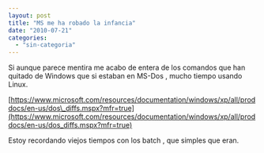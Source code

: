 ```yaml
---
layout: post
title: "MS me ha robado la infancia"
date: "2010-07-21"
categories: 
  - "sin-categoria"
---
```


Si aunque parece mentira me acabo de entera de los comandos que han quitado de Windows que si estaban en MS-Dos , mucho tiempo usando Linux.

[https://www.microsoft.com/resources/documentation/windows/xp/all/proddocs/en-us/dos\_diffs.mspx?mfr=true](https://www.microsoft.com/resources/documentation/windows/xp/all/proddocs/en-us/dos_diffs.mspx?mfr=true)

Estoy recordando viejos tiempos con los batch , que simples que eran.
